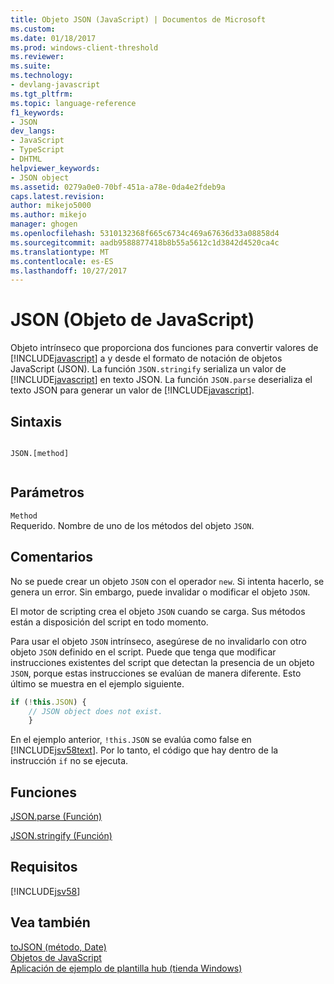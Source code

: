 ```yaml
---
title: Objeto JSON (JavaScript) | Documentos de Microsoft
ms.custom: 
ms.date: 01/18/2017
ms.prod: windows-client-threshold
ms.reviewer: 
ms.suite: 
ms.technology:
- devlang-javascript
ms.tgt_pltfrm: 
ms.topic: language-reference
f1_keywords:
- JSON
dev_langs:
- JavaScript
- TypeScript
- DHTML
helpviewer_keywords:
- JSON object
ms.assetid: 0279a0e0-70bf-451a-a78e-0da4e2fdeb9a
caps.latest.revision: 
author: mikejo5000
ms.author: mikejo
manager: ghogen
ms.openlocfilehash: 5310132368f665c6734c469a67636d33a08858d4
ms.sourcegitcommit: aadb9588877418b8b55a5612c1d3842d4520ca4c
ms.translationtype: MT
ms.contentlocale: es-ES
ms.lasthandoff: 10/27/2017
---
```

# <a name="json-object-javascript"></a>JSON (Objeto de JavaScript)
Objeto intrínseco que proporciona dos funciones para convertir valores de [!INCLUDE[javascript](../../javascript/includes/javascript-md.md)] a y desde el formato de notación de objetos JavaScript (JSON). La función `JSON.stringify` serializa un valor de [!INCLUDE[javascript](../../javascript/includes/javascript-md.md)] en texto JSON. La función `JSON.parse` deserializa el texto JSON para generar un valor de [!INCLUDE[javascript](../../javascript/includes/javascript-md.md)].  
  
## <a name="syntax"></a>Sintaxis  
  
```  
  
JSON.[method]  
  
```  
  
## <a name="parameters"></a>Parámetros  
 `Method`  
 Requerido. Nombre de uno de los métodos del objeto `JSON`.  
  
## <a name="remarks"></a>Comentarios  
 No se puede crear un objeto `JSON` con el operador `new`. Si intenta hacerlo, se genera un error. Sin embargo, puede invalidar o modificar el objeto `JSON`.  
  
 El motor de scripting crea el objeto `JSON` cuando se carga. Sus métodos están a disposición del script en todo momento.  
  
 Para usar el objeto `JSON` intrínseco, asegúrese de no invalidarlo con otro objeto `JSON` definido en el script. Puede que tenga que modificar instrucciones existentes del script que detectan la presencia de un objeto `JSON`, porque estas instrucciones se evalúan de manera diferente. Esto último se muestra en el ejemplo siguiente.  
  
```JavaScript  
if (!this.JSON) {  
    // JSON object does not exist.  
    }  
```  
  
 En el ejemplo anterior, `!this.JSON` se evalúa como false en [!INCLUDE[jsv58text](../../javascript/reference/includes/jsv58text-md.md)]. Por lo tanto, el código que hay dentro de la instrucción `if` no se ejecuta.  
  
## <a name="functions"></a>Funciones  
 [JSON.parse (Función)](../../javascript/reference/json-parse-function-javascript.md)  
  
 [JSON.stringify (Función)](../../javascript/reference/json-stringify-function-javascript.md)  
  
## <a name="requirements"></a>Requisitos  
 [!INCLUDE[jsv58](../../javascript/reference/includes/jsv58-md.md)]  
  
## <a name="see-also"></a>Vea también  
 [toJSON (método, Date)](../../javascript/reference/tojson-method-date-javascript.md)   
 [Objetos de JavaScript](../../javascript/reference/javascript-objects.md)   
 [Aplicación de ejemplo de plantilla hub (tienda Windows)](http://code.msdn.microsoft.com/Hub-template-sample-with-4b70002d)